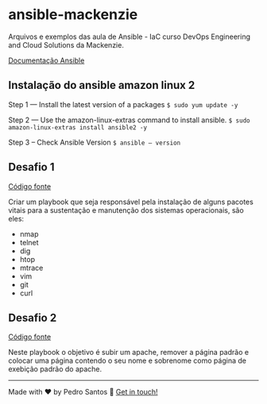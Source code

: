 # ansible-mackenzie
Arquivos e exemplos das aula de Ansible - IaC curso DevOps Engineering and Cloud Solutions da Mackenzie.

[Documentação Ansible](https://docs.ansible.com/ansible/latest/index.html)

## Instalação do ansible amazon linux 2

Step 1 — Install the latest version of a packages
`$ sudo yum update -y`

Step 2 — Use the amazon-linux-extras command to install ansible.
`$ sudo amazon-linux-extras install ansible2 -y`

Step 3 – Check Ansible Version
`$ ansible — version`

## Desafio 1
[Código fonte](desafios/install_packages_utils.yml)

Criar um playbook que seja responsável pela instalação de alguns pacotes vitais para a sustentação e manutenção dos sistemas operacionais, são eles:

* nmap
* telnet
* dig
* htop
* mtrace
* vim
* git
* curl

## Desafio 2
[Código fonte](desafios/install_apache_rename.yml)

Neste playbook o objetivo é subir um apache, remover a página padrão e colocar uma página contendo o seu nome e sobrenome como página de exebição padrão do apache.

---

Made with ♥ by Pedro Santos :wave: [Get in touch!](https://www.linkedin.com/in/santospedroh/)
